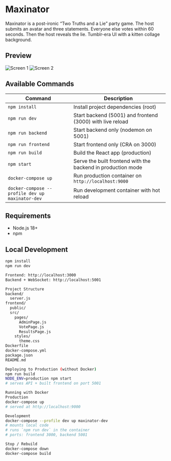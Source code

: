 # Maxinator

Maxinator is a post-ironic “Two Truths and a Lie” party game. The host submits an avatar and three statements. Everyone else votes within 60 seconds. Then the host reveals the lie. Tumblr-era UI with a kitten collage background.

## Preview
![Screen 1](https://placekitten.com/800/360)
![Screen 2](https://placekitten.com/801/360)

## Available Commands

| Command | Description |
|---|---|
| `npm install` | Install project dependencies (root) |
| `npm run dev` | Start backend (5001) and frontend (3000) with live reload |
| `npm run backend` | Start backend only (nodemon on 5001) |
| `npm run frontend` | Start frontend only (CRA on 3000) |
| `npm run build` | Build the React app (production) |
| `npm start` | Serve the built frontend with the backend in production mode |
| `docker-compose up` | Run production container on `http://localhost:9000` |
| `docker-compose --profile dev up maxinator-dev` | Run development container with hot reload |

## Requirements
- Node.js 18+
- npm

## Local Development
```bash
npm install
npm run dev

Frontend: http://localhost:3000
Backend + WebSocket: http://localhost:5001

Project Structure
backend/
  server.js
frontend/
  public/
  src/
    pages/
      AdminPage.js
      VotePage.js
      ResultsPage.js
    styles/
      theme.css
Dockerfile
docker-compose.yml
package.json
README.md

Deploying to Production (without Docker)
npm run build
NODE_ENV=production npm start
# serves API + built frontend on port 5001

Running with Docker
Production
docker-compose up
# served at http://localhost:9000

Development
docker-compose --profile dev up maxinator-dev
# mounts local code
# runs `npm run dev` in the container
# ports: frontend 3000, backend 5001

Stop / Rebuild
docker-compose down
docker-compose build
